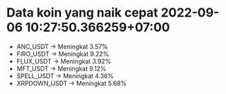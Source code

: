 # Data koin yang naik cepat 2022-09-06 10:27:50.366259+07:00

* ANC_USDT -> Meningkat 3.57%
* FIRO_USDT -> Meningkat 9.22%
* FLUX_USDT -> Meningkat 3.92%
* MFT_USDT -> Meningkat 9.12%
* SPELL_USDT -> Meningkat 4.36%
* XRPDOWN_USDT -> Meningkat 5.68%
